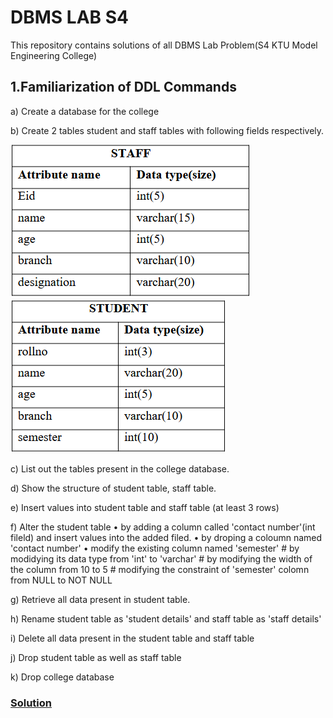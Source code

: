 # DBMS LAB S4

This repository contains solutions of all DBMS Lab Problem(S4 KTU Model Engineering College)

## 1.Familiarization of DDL Commands

a) Create a database for the college

b) Create 2 tables student and staff tables with following fields respectively.

![Screenshot](staff.png)
![Screenshot](student.png)

c) List out the tables present in the college database.

d) Show the structure of student table, staff table.

e) Insert values into student table and staff table (at least 3 rows)

f) Alter the student table 
    • by adding a column called 'contact number'(int fileld) and insert values into the added filed.
    • by droping a coloumn named 'contact number'
    • modify the existing column named 'semester' 
			# by modidying its data type from 'int' to 'varchar'
			# by modifying the width of the column from 10 to 5
			# modifying the constraint of 'semester' colomn from NULL to NOT NULL

g) Retrieve all data present in student table.

h) Rename student table as 'student details' and  staff table as 'staff details'

i) Delete all data present in the student table and staff table

j) Drop student table as well as staff table

k) Drop college database

### <a href="https://github.com/Abhijith-2002/DBMS-Lab/blob/main/DDL_Commands.sql">Solution</a>